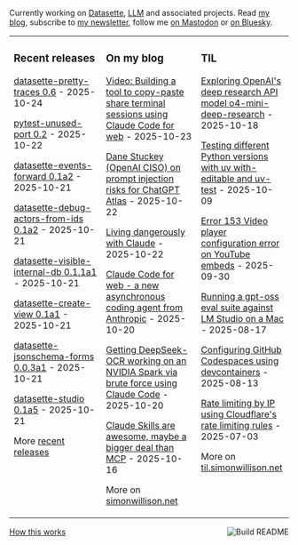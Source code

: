 Currently working on [Datasette](https://datasette.io/), [LLM](https://llm.datasette.io/) and associated projects. Read [my blog](https://simonwillison.net/), subscribe to [my newsletter](https://simonw.substack.com/), follow me <a href="https://fedi.simonwillison.net/@simon">on Mastodon</a> or [on Bluesky](https://bsky.app/profile/simonwillison.net).

<table><tr><td valign="top" width="33%">

### Recent releases
<!-- recent_releases starts -->
[datasette-pretty-traces 0.6](https://github.com/simonw/datasette-pretty-traces/releases/tag/0.6) - 2025-10-24

[pytest-unused-port 0.2](https://github.com/simonw/pytest-unused-port/releases/tag/0.2) - 2025-10-22

[datasette-events-forward 0.1a2](https://github.com/datasette/datasette-events-forward/releases/tag/0.1a2) - 2025-10-21

[datasette-debug-actors-from-ids 0.1a2](https://github.com/datasette/datasette-debug-actors-from-ids/releases/tag/0.1a2) - 2025-10-21

[datasette-visible-internal-db 0.1.1a1](https://github.com/datasette/datasette-visible-internal-db/releases/tag/0.1.1a1) - 2025-10-21

[datasette-create-view 0.1a1](https://github.com/datasette/datasette-create-view/releases/tag/0.1a1) - 2025-10-21

[datasette-jsonschema-forms 0.0.3a1](https://github.com/datasette/datasette-jsonschema-forms/releases/tag/0.0.3a1) - 2025-10-21

[datasette-studio 0.1a5](https://github.com/datasette/datasette-studio/releases/tag/0.1a5) - 2025-10-21
<!-- recent_releases ends -->
More [recent releases](https://github.com/simonw/simonw/blob/main/releases.md)
</td><td valign="top" width="34%">

### On my blog
<!-- blog starts -->
[Video: Building a tool to copy-paste share terminal sessions using Claude Code for web](https://simonwillison.net/2025/Oct/23/claude-code-for-web-video/) - 2025-10-23

[Dane Stuckey (OpenAI CISO) on prompt injection risks for ChatGPT Atlas](https://simonwillison.net/2025/Oct/22/openai-ciso-on-atlas/) - 2025-10-22

[Living dangerously with Claude](https://simonwillison.net/2025/Oct/22/living-dangerously-with-claude/) - 2025-10-22

[Claude Code for web - a new asynchronous coding agent from Anthropic](https://simonwillison.net/2025/Oct/20/claude-code-for-web/) - 2025-10-20

[Getting DeepSeek-OCR working on an NVIDIA Spark via brute force using Claude Code](https://simonwillison.net/2025/Oct/20/deepseek-ocr-claude-code/) - 2025-10-20

[Claude Skills are awesome, maybe a bigger deal than MCP](https://simonwillison.net/2025/Oct/16/claude-skills/) - 2025-10-16
<!-- blog ends -->
More on [simonwillison.net](https://simonwillison.net/)
</td><td valign="top" width="33%">

### TIL
<!-- tils starts -->
[Exploring OpenAI's deep research API model o4-mini-deep-research](https://til.simonwillison.net/llms/o4-mini-deep-research) - 2025-10-18

[Testing different Python versions with uv with-editable and uv-test](https://til.simonwillison.net/python/uv-tests) - 2025-10-09

[Error 153 Video player configuration error on YouTube embeds](https://til.simonwillison.net/youtube/fixing-153-embed) - 2025-09-30

[Running a gpt-oss eval suite against LM Studio on a Mac](https://til.simonwillison.net/llms/gpt-oss-evals) - 2025-08-17

[Configuring GitHub Codespaces using devcontainers](https://til.simonwillison.net/github/codespaces-devcontainers) - 2025-08-13

[Rate limiting by IP using Cloudflare's rate limiting rules](https://til.simonwillison.net/cloudflare/rate-limiting) - 2025-07-03
<!-- tils ends -->
More on [til.simonwillison.net](https://til.simonwillison.net/)
</td></tr></table>

<a href="https://github.com/simonw/simonw/actions"><img src="https://github.com/simonw/simonw/workflows/Build%20README/badge.svg" align="right" alt="Build README"></a> <a href="https://simonwillison.net/2020/Jul/10/self-updating-profile-readme/">How this works</a>
